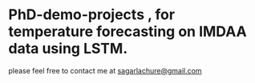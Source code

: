 # PhD-demo-projects , for temperature forecasting on IMDAA data using LSTM.
please feel free to contact me at sagarlachure@gmail.com
